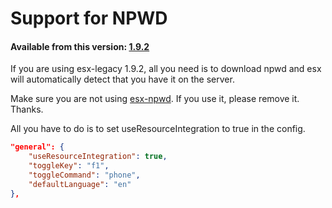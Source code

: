 # Support for NPWD

#### Available from this version: [1.9.2](https://github.com/esx-framework/esx_core/releases/tag/1.9.2)

If you are using esx-legacy 1.9.2, all you need is to download npwd and esx will automatically detect that you have it on the server.

Make sure you are not using [esx-npwd](https://github.com/project-error/npwd). If you use it, please remove it. Thanks.

All you have to do is to set useResourceIntegration to true in the config.

```json
"general": {
    "useResourceIntegration": true,
    "toggleKey": "f1",
    "toggleCommand": "phone",
    "defaultLanguage": "en"
},
 ```